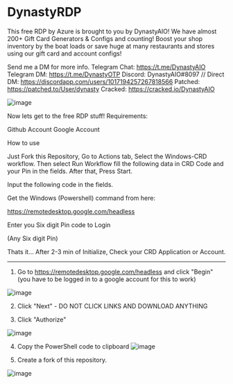 # DynastyRDP

This free RDP by Azure is brought to you by DynastyAIO! We have almost 200+ Gift Card Generators & Configs and counting! Boost your shop inventory by the boat loads or save huge at many restaurants and stores using our gift card and account configs! 


Send me a DM for more info. 
Telegram Chat: https://t.me/DynastyAIO
Telegram DM: https://t.me/DynastyOTP 
Discord: DynastyAIO#8097   // Direct DM: https://discordapp.com/users/1017194257267818566
Patched: https://patched.to/User/dynasty
Cracked: https://cracked.io/DynastyAIO


![image](https://i.imgur.com/Opw0tvd.gif)

Now lets get to the free RDP stuff!
Requirements:

Github Account
Google Account


How to use

Just Fork this Repository, Go to Actions tab, Select the Windows-CRD workflow. Then select Run Workflow fill the following data in CRD Code and your Pin in the fields. After that, Press Start.

Input the following code in the fields.

Get the Windows (Powershell) command from here:

https://remotedesktop.google.com/headless

Enter you Six digit Pin code to Login

(Any Six digit Pin)

Thats it... After 2-3 min of Initialize, Check your CRD Application or Account.




------------------------------------

1. Go to https://remotedesktop.google.com/headless and click "Begin" (you have to be logged in to a google account for this to work)

![image](https://user-images.githubusercontent.com/107085826/181581015-e24fd260-75bf-4352-b081-dbe71c0f96f0.png)


2. Click "Next" - DO NOT CLICK LINKS AND DOWNLOAD ANYTHING

3. Click "Authorize"


![image](https://user-images.githubusercontent.com/107085826/181581949-ae6e9955-5b06-4429-9bb2-639cde65df67.png)


4. Copy the PowerShell code to clipboard 
![image](https://user-images.githubusercontent.com/107085826/181587525-f73ad169-a02b-4c0b-b4a6-edf3cc4bf43f.png)


5. Create a fork of this repository. 

![image](https://user-images.githubusercontent.com/107085826/181589224-a802334a-a86a-4d7e-942c-054d8f2169e6.png)




